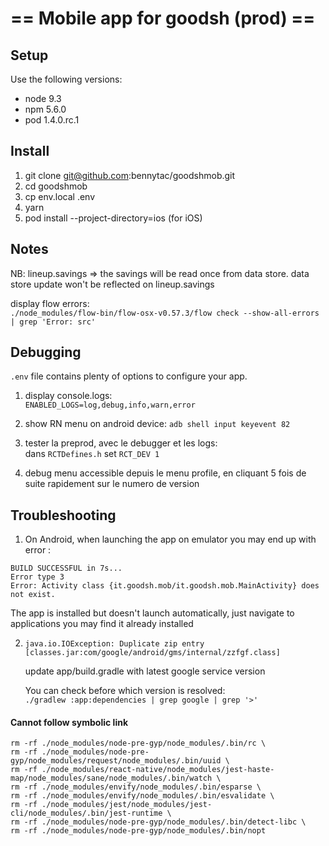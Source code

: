 # == Mobile app for goodsh (prod) ==


## Setup
Use the following versions:
* node 9.3
* npm 5.6.0
* pod 1.4.0.rc.1

## Install
1. git clone git@github.com:bennytac/goodshmob.git
2. cd goodshmob
3. cp env.local .env
4. yarn
5. pod install --project-directory=ios (for iOS)

## Notes

NB: lineup.savings => the savings will be read once from data store. data store update won't be reflected on lineup.savings


display flow errors:  
`./node_modules/flow-bin/flow-osx-v0.57.3/flow check --show-all-errors | grep 'Error: src'`

## Debugging

`.env` file contains plenty of options to configure your app.  
1. display console.logs:   
 `ENABLED_LOGS=log,debug,info,warn,error`
   
2. show RN menu on android device: `adb shell input keyevent 82`

3. tester la preprod, avec le debugger et les logs:  
dans `RCTDefines.h` set `RCT_DEV 1`

4. debug menu accessible depuis le menu profile, en cliquant 5 fois de suite rapidement sur le numero de version


## Troubleshooting
1. On Android, when launching the app on emulator you may end up with error :
```
BUILD SUCCESSFUL in 7s...
Error type 3
Error: Activity class {it.goodsh.mob/it.goodsh.mob.MainActivity} does not exist.
```
The app is installed but doesn't launch automatically, just navigate to applications you may find it already installed


2. `java.io.IOException: Duplicate zip entry [classes.jar:com/google/android/gms/internal/zzfgf.class]`

    update app/build.gradle with latest google service version  
    
    You can check before which version is resolved:  
    `./gradlew :app:dependencies | grep google | grep '>'`


#### Cannot follow symbolic link
```  
rm -rf ./node_modules/node-pre-gyp/node_modules/.bin/rc \
rm -rf ./node_modules/node-pre-gyp/node_modules/request/node_modules/.bin/uuid \
rm -rf ./node_modules/react-native/node_modules/jest-haste-map/node_modules/sane/node_modules/.bin/watch \
rm -rf ./node_modules/envify/node_modules/.bin/esparse \
rm -rf ./node_modules/envify/node_modules/.bin/esvalidate \
rm -rf ./node_modules/jest/node_modules/jest-cli/node_modules/.bin/jest-runtime \
rm -rf ./node_modules/node-pre-gyp/node_modules/.bin/detect-libc \
rm -rf ./node_modules/node-pre-gyp/node_modules/.bin/nopt
```
